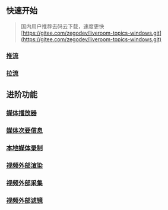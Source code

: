 ## 快速开始  

>国内用户推荐去码云下载，速度更快 [https://gitee.com/zegodev/liveroom-topics-windows.git](https://gitee.com/zegodev/liveroom-topics-windows.git)

### [推流](https://github.com/zegodev/liveroom-topics-windows/tree/master/src/LiveRoomPlayground/Topics/Publish)  
### [拉流](https://github.com/zegodev/liveroom-topics-windows/tree/master/src/LiveRoomPlayground/Topics/Play)  
## 进阶功能  
### [媒体播放器](https://github.com/zegodev/liveroom-topics-windows/tree/master/src/LiveRoomPlayground/Topics/MediaPlayer)
### [媒体次要信息](https://github.com/zegodev/liveroom-topics-windows/tree/master/src/LiveRoomPlayground/Topics/MediaSideInfo)
### [本地媒体录制](https://github.com/zegodev/liveroom-topics-windows/tree/master/src/LiveRoomPlayground/Topics/MediaRecorder)
### [视频外部渲染](https://github.com/zegodev/liveroom-topics-windows/tree/master/src/LiveRoomPlayground/Topics/ExternalVideoRender)
### [视频外部采集](https://github.com/zegodev/liveroom-topics-windows/tree/master/src/LiveRoomPlayground/Topics/ExternalVideoCapture)
### [视频外部滤镜](https://github.com/zegodev/liveroom-topics-windows/tree/master/src/LiveRoomPlayground/Topics/ExternalVideoFilter)

